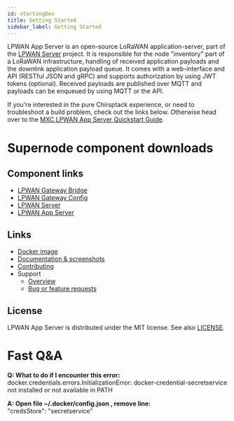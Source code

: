 ```yaml
---
id: startingDev
title: Getting Started
sidebar_label: Getting Started
---
```



LPWAN App Server is an open-source LoRaWAN application-server, part of the
[LPWAN Server](https://www.loraserver.io/) project. It is responsible
for the node "inventory" part of a LoRaWAN infrastructure, handling of received
application payloads and the downlink application payload queue. It comes
with a web-interface and API (RESTful JSON and gRPC) and supports authorization
by using JWT tokens (optional). Received payloads are published over MQTT
and payloads can be enqueued by using MQTT or the API.

If you're interested in the pure Chirsptack experience, or need to troubleshoot a build problem, check out the links below. Otherwise head over to the [MXC LPWAN App Server Quickstart Guide](https://mxc.wiki/docs/en/startingDev).

# Supernode component downloads

## Component links

* [LPWAN Gateway Bridge](https://www.chirpstack.io/gateway-bridge/overview/)
* [LPWAN Gateway Config](https://www.chirpstack.io/guides/first-gateway-device/)
* [LPWAN Server](https://www.chirpstack.io/network-server/overview/)
* [LPWAN App Server](https://www.chirpstack.io/application-server/overview/)

## Links

* [Docker image](https://hub.docker.com/r/mxcdocker/supernode)
* [Documentation & screenshots](https://github.com/mxc-foundation/lpwan-app-server.git)
* [Contributing](https://github.com/mxc-foundation/lpwan-app-server.git)
* Support
  * [Overview](https://mxc.wiki/en/help)
  * [Bug or feature requests](https://github.com/mxc-foundation/lpwan-app-server/issues)

## License

LPWAN App Server is distributed under the MIT license. See also
[LICENSE](https://github.com/mxc-foundation/lpwan-app-server/blob/master/LICENSE).

# Fast Q&A
__Q: What to do if I encounter this error:__  
docker.credentials.errors.InitializationError: docker-credential-secretservice not installed or not available in PATH

__A: Open file ~/.docker/config.json , remove line:__  
"credsStore": "secretservice"